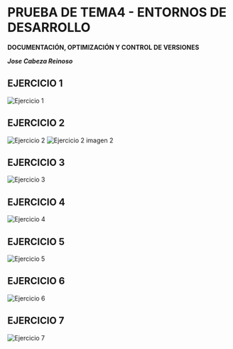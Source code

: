 # PRUEBA DE TEMA4 - ENTORNOS DE DESARROLLO

**DOCUMENTACIÓN, OPTIMIZACIÓN Y CONTROL DE VERSIONES**

***Jose Cabeza Reinoso***

## EJERCICIO 1
![Ejercicio 1](screenshots/1.png)
## EJERCICIO 2
![Ejercicio 2](screenshots/2.png)
![Ejercicio 2 imagen 2](screenshots/2.1.png)
## EJERCICIO 3
![Ejercicio 3](screenshots/3.png)
## EJERCICIO 4
![Ejercicio 4](screenshots/4.png)
## EJERCICIO 5
![Ejercicio 5](screenshots/5.png)
## EJERCICIO 6
![Ejercicio 6](screenshots/6.png)
## EJERCICIO 7
![Ejercicio 7](screenshots/1.png)
